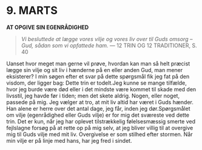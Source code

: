 # 9. MARTS

**AT OPGIVE SIN EGENRÅDIGHED**

> *Vi besluttede at lægge vores vilje og vores liv over til Guds omsorg – Gud, sådan som vi opfattede ham.*
> — 12 TRIN OG 12 TRADITIONER, S. 40

Uanset hvor meget man gerne vil prøve, hvordan kan man så helt præcist lægge sin vilje og sit liv i hænderne på en eller anden Gud, man mener eksisterer? I min søgen efter et svar på dette spørgsmål fik jeg fat på den visdom, der ligger bag: Dette trin er todelt.Jeg kunne se mange tilfælde, hvor jeg burde være død eller i det mindste være kommet til skade med den livsstil, jeg havde før i tiden; men det skete aldrig. Nogen, eller noget, passede på mig. Jeg vælger at tro, at mit liv altid har været i Guds hænder. Han alene er herre over det antal dage, jeg får, inden jeg dør.Spørgsmålet om vilje (egenrådighed eller Guds vilje) er for mig det sværeste ved dette trin. Det er kun, når jeg har oplevet tilstrækkelig følelsesmæssig smerte ved fejlslagne forsøg på at rette op på mig selv, at jeg bliver villig til at overgive mig til Guds vilje med mit liv. Overgivelse er som stilhed efter stormen. Når min vilje er på linje med hans, har jeg fred i sindet.

